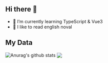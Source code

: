 ## Hi there 👋

<!--
**AngryChocobo/AngryChocobo** is a ✨ _special_ ✨ repository because its `README.md` (this file) appears on your GitHub profile.

Here are some ideas to get you started:
-->

- 🌱 I’m currently learning TypeScript & Vue3
- 📖 I like to read english noval

## My Data

<img align="center" src="https://github-readme-stats.vercel.app/api?username=AngryChocobo&show_icons=true&include_all_commits=true&theme=buefy&hide_border=true" alt="Anurag's github stats" /> <img align="center" src="https://github-readme-stats.vercel.app/api/top-langs/?username=angrychocobo&exclude_repo=monster-hunter-web-data&layout=compact&theme=buefy&hide_border=true" /> 
